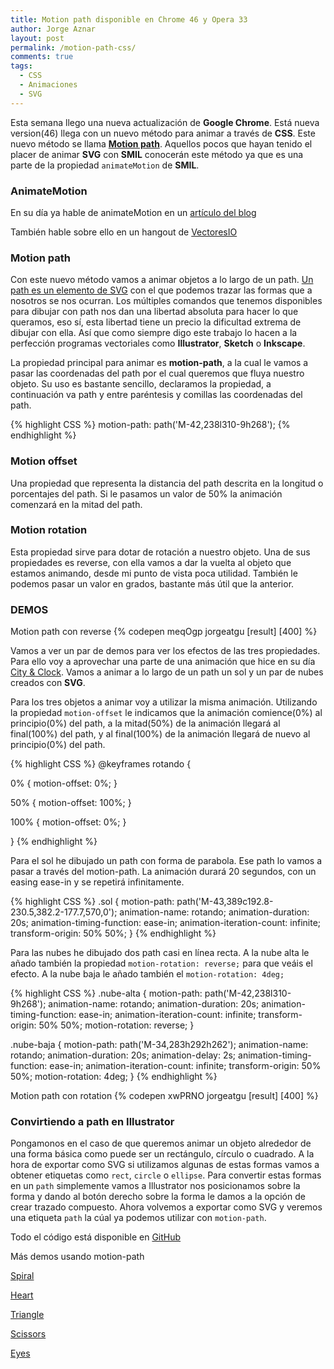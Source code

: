 ```yaml
---
title: Motion path disponible en Chrome 46 y Opera 33
author: Jorge Aznar
layout: post
permalink: /motion-path-css/
comments: true
tags:
  - CSS
  - Animaciones
  - SVG
---
```


Esta semana llego una nueva actualización de **Google Chrome**. Está nueva version(46) llega con un nuevo método para animar a través de **CSS**. Este nuevo método se llama [**Motion path**](https://drafts.fxtf.org/motion-1/). Aquellos pocos que hayan tenido el placer de animar **SVG** con **SMIL** conocerán este método ya que es una parte de la propiedad ``animateMotion`` de **SMIL**.

<!--more-->

### AnimateMotion

En su día ya hable de animateMotion en un [artículo del blog](http://jorgeatgu.com/blog/animaciones-con-animatemotion-en-svg/)

También hable sobre ello en un hangout de [VectoresIO](https://www.youtube.com/watch?v=vZef4HhybhQ)

### Motion path

Con este nuevo método vamos a animar objetos a lo largo de un path. [Un path es un elemento de SVG](http://jorgeatgu.com/blog/elemento-path-svg/) con el que podemos trazar las formas que a nosotros se nos ocurran. Los múltiples comandos que tenemos disponibles para dibujar con path nos dan una libertad absoluta para hacer lo que queramos, eso sí, esta libertad tiene un precio la dificultad extrema de dibujar con ella. Así que como siempre digo este trabajo lo hacen a la perfección programas vectoriales como **Illustrator**, **Sketch** o **Inkscape**.

La propiedad principal para animar es **motion-path**, a la cual le vamos a pasar las coordenadas del path por el cual queremos que fluya nuestro objeto. Su uso es bastante sencillo, declaramos la propiedad, a continuación va path y entre paréntesis y comillas las coordenadas del path.

{% highlight CSS %}
motion-path: path('M-42,238l310-9h268');
{% endhighlight %}

### Motion offset

Una propiedad que representa la distancia del path descrita en la longitud o porcentajes del path. Si le pasamos un valor de 50% la animación comenzará en la mitad del path.


### Motion rotation

Esta propiedad sirve para dotar de rotación a nuestro objeto. Una de sus propiedades es reverse, con ella vamos a dar la vuelta al objeto que estamos animando, desde mi punto de vista poca utilidad. También le podemos pasar un valor en grados, bastante más útil que la anterior.

### DEMOS

Motion path con reverse
{% codepen meqOgp jorgeatgu [result] [400] %}

Vamos a ver un par de demos para ver los efectos de las tres propiedades. Para ello voy a aprovechar una parte de una animación que hice en su día [City & Clock](http://codepen.io/jorgeatgu/details/qvzLm/). Vamos a animar a lo largo de un path un sol y un par de nubes creados con **SVG**.

Para los tres objetos a animar voy a utilizar la misma animación. Utilizando la propiedad ```motion-offset``` le indicamos que la animación comience(0%) al principio(0%) del path, a la mitad(50%) de la animación llegará al final(100%) del path, y al final(100%) de la animación llegará de nuevo al principio(0%) del path.


{% highlight CSS %}
@keyframes rotando {

  0% {
    motion-offset: 0%;
  }

  50% {
    motion-offset: 100%;
  }

  100% {
    motion-offset: 0%;
  }

}
{% endhighlight %}

Para el sol he dibujado un path con forma de parabola. Ese path lo vamos a pasar a través del motion-path. La animación durará 20 segundos, con un easing ease-in y se repetirá infinitamente.

{% highlight CSS %}
.sol {
  motion-path: path('M-43,389c192.8-230.5,382.2-177.7,570,0');
  animation-name: rotando;
  animation-duration: 20s;
  animation-timing-function: ease-in;
  animation-iteration-count: infinite;
  transform-origin: 50% 50%;
}
{% endhighlight %}

Para las nubes he dibujado dos path casi en línea recta. A la nube alta le añado también la propiedad ```motion-rotation: reverse;``` para que veáis el efecto. A la nube baja le añado también el ```motion-rotation: 4deg;```

{% highlight CSS %}
.nube-alta {
  motion-path: path('M-42,238l310-9h268');
  animation-name: rotando;
  animation-duration: 20s;
  animation-timing-function: ease-in;
  animation-iteration-count: infinite;
  transform-origin: 50% 50%;
  motion-rotation: reverse;
}

.nube-baja {
  motion-path: path('M-34,283h292h262');
  animation-name: rotando;
  animation-duration: 20s;
  animation-delay: 2s;
  animation-timing-function: ease-in;
  animation-iteration-count: infinite;
  transform-origin: 50% 50%;
  motion-rotation: 4deg;
}
{% endhighlight %}

Motion path con rotation
{% codepen xwPRNO jorgeatgu [result] [400] %}

### Convirtiendo a path en Illustrator

Pongamonos en el caso de que queremos animar un objeto alrededor de una forma básica como puede ser un rectángulo, círculo o cuadrado. A la hora de exportar como SVG si utilizamos algunas de estas formas vamos a obtener etiquetas como ```rect```, ```circle``` o ```ellipse```. Para convertir estas formas en un ```path``` simplemente vamos a Illustrator nos posicionamos sobre la forma y dando al botón derecho sobre la forma le damos a la opción de crear trazado compuesto. Ahora volvemos a exportar como SVG y veremos una etiqueta ```path``` la cúal ya podemos utilizar con ```motion-path```.

Todo el código está disponible en [GitHub](https://github.com/jorgeatgu/jorgeatgu.github.io/tree/master/motion-path)


Más demos usando motion-path

[Spiral](http://codepen.io/danwilson/pen/ZGmeRO)

[Heart](http://codepen.io/yisi/pen/zGzJYd)

[Triangle](http://codepen.io/ericwilligers/pen/zGRdxQ)

[Scissors](http://codepen.io/ericwilligers/pen/pJarJO)

[Eyes](http://jsfiddle.net/ericwilligers/v79bdL3p/)


